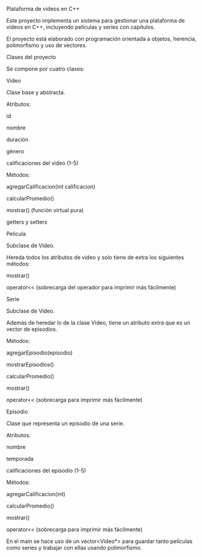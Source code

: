 Plataforma de videos en C++

Este proyecto implementa un sistema para gestionar una plataforma de videos en C++, incluyendo películas y series con capítulos.

El proyecto está elaborado con programación orientada a objetos, herencia, polimorfismo y uso de vectores.

Clases del proyecto

Se compone por cuatro clases:

Video

Clase base y abstracta.

Atributos:

id

nombre

duración

género

calificaciones del video (1-5)

Métodos:

agregarCalificacion(int calificacion)


calcularPromedio()

mostrar() (función virtual pura)

getters y setters


Pelicula

Subclase de Video.

Hereda todos los atributos de video y solo tiene de extra los siguientes métodos:

mostrar()

operator<< (sobrecarga del operador para imprimir más fácilmente)


Serie

Subclase de Video.

Además de heredar lo de la clase Video, tiene un atributo extra que es un vector de episodios.

Métodos:

agregarEpisodio(episodio)

mostrarEpisodios()

calcularPromedio()

mostrar()

operator<< (sobrecarga para imprimir más fácilmente)


Episodio

Clase que representa un episodio de una serie.

Atributos:

nombre

temporada

calificaciones del episodio (1-5)

Métodos:

agregarCalificacion(int)

calcularPromedio()

mostrar()

operator<< (sobrecarga para imprimir más fácilmente)


En el main se hace uso de un vector<Video*> para guardar tanto películas como series y trabajar con ellas usando polimorfismo.

